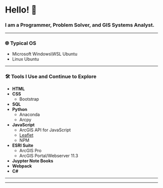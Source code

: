 # Hello! 👋

### I am a Programmer, Problem Solver, and GIS Systems Analyst.

---

### 🌐 Typical OS
- Microsoft Windows\WSL Ubuntu
- Linux Ubuntu 

---

### 🛠 Tools I Use and Continue to Explore
- **HTML**
- **CSS**
  - Bootstrap
- **SQL**
- **Python**
  - Anaconda
  - Arcpy
- **JavaScript**
  - ArcGIS API for JavaScript
  - [Leaflet](https://nolewp.github.io/weather/)
  - NPM
- **ESRI Suite**
  - ArcGIS Pro
  - ArcGIS Portal/Webserver 11.3
- **Juypter Note Books**
- **Webpack**
- **C#**

---



---

<!---
Nolewp/Nolewp is a ✨ special ✨ repository because its `README.md` (this file) appears on your GitHub profile. You can click the Preview link to take a look at your changes.
--->

